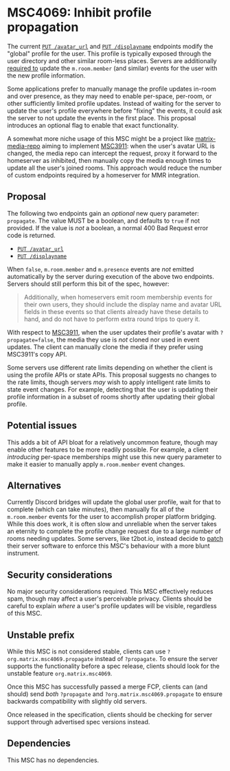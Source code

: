 # MSC4069: Inhibit profile propagation

The current [`PUT /avatar_url`](https://spec.matrix.org/v1.8/client-server-api/#put_matrixclientv3profileuseridavatar_url)
and [`PUT /displayname`](https://spec.matrix.org/v1.8/client-server-api/#put_matrixclientv3profileuseriddisplayname)
endpoints modify the "global" profile for the user. This profile is typically exposed through the
user directory and other similar room-less places. Servers are additionally
[required to](https://spec.matrix.org/v1.8/client-server-api/#events-on-change-of-profile-information)
update the `m.room.member` (and similar) events for the user with the new profile information.

Some applications prefer to manually manage the profile updates in-room and over presence, as they
may need to enable per-space, per-room, or other sufficiently limited profile updates. Instead of
waiting for the server to update the user's profile everywhere before "fixing" the events, it could
ask the server to not update the events in the first place. This proposal introduces an optional
flag to enable that exact functionality.

A somewhat more niche usage of this MSC might be a project like [matrix-media-repo](https://github.com/turt2live/matrix-media-repo)
aiming to implement [MSC3911](https://github.com/matrix-org/matrix-spec-proposals/pull/3911): when
the user's avatar URL is changed, the media repo can intercept the request, proxy it forward to the
homeserver as inhibited, then manually copy the media enough times to update all the user's joined
rooms. This approach would reduce the number of custom endpoints required by a homeserver for MMR
integration.

## Proposal

The following two endpoints gain an *optional* new query parameter: `propagate`. The value MUST be a
boolean, and defaults to `true` if not provided. If the value is *not* a boolean, a normal 400 Bad
Request error code is returned.

* [`PUT /avatar_url`](https://spec.matrix.org/v1.8/client-server-api/#put_matrixclientv3profileuseridavatar_url)
* [`PUT /displayname`](https://spec.matrix.org/v1.8/client-server-api/#put_matrixclientv3profileuseriddisplayname)

When `false`, `m.room.member` and `m.presence` events are *not* emitted automatically by the server
during execution of the above two endpoints. Servers should still perform this bit of the spec,
however:

> Additionally, when homeservers emit room membership events for their own users, they should
> include the display name and avatar URL fields in these events so that clients already have these
> details to hand, and do not have to perform extra round trips to query it.

With respect to [MSC3911](https://github.com/matrix-org/matrix-spec-proposals/pull/3911), when the
user updates their profile's avatar with `?propagate=false`, the media they use is *not* cloned nor
used in event updates. The client can manually clone the media if they prefer using MSC3911's copy
API.

Some servers use different rate limits depending on whether the client is using the profile APIs or
state APIs. This proposal suggests no changes to the rate limits, though servers *may* wish to apply
intelligent rate limits to state event changes. For example, detecting that the user is updating their
profile information in a subset of rooms shortly after updating their global profile.

## Potential issues

This adds a bit of API bloat for a relatively uncommon feature, though may enable other features to
be more readily possible. For example, a client *introducing* per-space memberships might use this
new query parameter to make it easier to manually apply `m.room.member` event changes.

## Alternatives

Currently Discord bridges will update the global user profile, wait for that to complete (which can
take minutes), then manually fix all of the `m.room.member` events for the user to accomplish proper
platform bridging. While this does work, it is often slow and unreliable when the server takes an
eternity to complete the profile change request due to a large number of rooms needing updates. Some
servers, like t2bot.io, instead decide to [patch](https://github.com/t2bot/synapse/commit/049cacfc2d9e98fc602b85978c70363ce3c4f52f)
their server software to enforce this MSC's behaviour with a more blunt instrument.

## Security considerations

No major security considerations required. This MSC effectively reduces spam, though may affect a
user's perceivable privacy. Clients should be careful to explain *where* a user's profile updates
will be visible, regardless of this MSC.

## Unstable prefix

While this MSC is not considered stable, clients can use `?org.matrix.msc4069.propagate` instead of
`?propagate`. To ensure the server supports the functionality before a spec release, clients should
look for the unstable feature `org.matrix.msc4069`.

Once this MSC has successfully passed a merge FCP, clients can (and should) send *both* `?propagate`
and `?org.matrix.msc4069.propagate` to ensure backwards compatibility with slightly old servers.

Once released in the specification, clients should be checking for server support through advertised
spec versions instead.

## Dependencies

This MSC has no dependencies.
